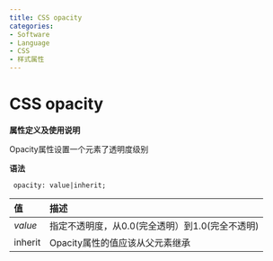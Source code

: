 ```yaml
---
title: CSS opacity
categories:
- Software
- Language
- CSS
- 样式属性
---
```

# CSS opacity

**属性定义及使用说明**

Opacity属性设置一个元素了透明度级别

**语法**

```
 opacity: value|inherit;
```

| 值      | 描述                                               |
| :------ | :------------------------------------------------- |
| *value* | 指定不透明度，从0.0(完全透明）到1.0(完全不透明) |
| inherit | Opacity属性的值应该从父元素继承                    |